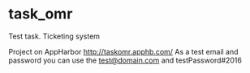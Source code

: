 # task_omr
Test task. Ticketing system

Project on AppHarbor http://taskomr.apphb.com/
As a test email and password you can use the test@domain.com and testPassword#2016
